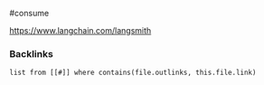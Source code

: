 #consume

https://www.langchain.com/langsmith


### Backlinks
```dataview 
list from [[#]] where contains(file.outlinks, this.file.link)
```

